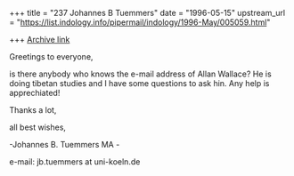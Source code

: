 +++
title = "237 Johannes B Tuemmers"
date = "1996-05-15"
upstream_url = "https://list.indology.info/pipermail/indology/1996-May/005059.html"

+++
[Archive link](https://list.indology.info/pipermail/indology/1996-May/005059.html)

Greetings to everyone,

is there anybody who knows the e-mail address of Allan Wallace? He is doing
tibetan studies  and I have some questions to ask hin. Any help is
apprechiated!

Thanks a lot,

all best wishes,


-Johannes B. Tuemmers MA -

e-mail: jb.tuemmers at uni-koeln.de







